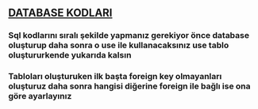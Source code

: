 ## [DATABASE KODLARI](https://gist.github.com/yusuffenes/b438177a3006e1127434ce09af6fb1b7)

 ### Sql kodlarını sıralı şekilde yapmanız gerekiyor önce database oluşturup daha sonra o use ile kullanacaksınız use tablo oluştururkende yukarıda kalsın
 ### Tabloları oluşturuken ilk başta foreign key olmayanları oluşturuz daha sonra hangisi diğerine foreign ile bağlı ise ona göre ayarlayınız
